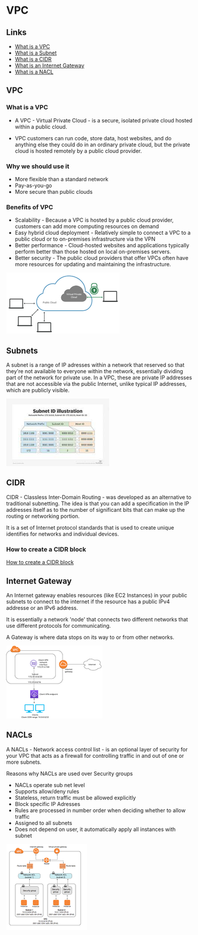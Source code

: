 # VPC

## Links

- [What is a VPC](#what-is-a-vpc)
- [What is a Subnet](#subnets)
- [What is a CIDR](#cidr)
- [What is an Internet Gateway](#internet-gateway) 
- [What is a NACL](#nacls)

## VPC

### What is a VPC

- A VPC - Virtual Private Cloud - is a secure, isolated private cloud hosted within a public cloud.

- VPC customers can run code, store data, host websites, and do anything else they could do in an ordinary private cloud, but the private cloud is hosted remotely by a public cloud provider.

### Why we should use it 

- More flexible than a standard network
- Pay-as-you-go
- More secure than public clouds

### Benefits of VPC

- Scalability - Because a VPC is hosted by a public cloud provider, customers can add more computing resources on demand
- Easy hybrid cloud deployment - Relatively simple to connect a VPC to a public cloud or to on-premises infrastructure via the VPN
- Better performance - Cloud-hosted websites and applications typically perform better than those hosted on local on-premises servers.
- Better security - The public cloud providers that offer VPCs often have more resources for updating and maintaining the infrastructure.


![VPC](./images/vpc.png)


## Subnets

A subnet is a range of IP adresses within a network that reserved so that they're not available to everyone within the network, essentially dividing part of the network for private use. In a VPC, these are private IP addresses that are not accessible via the public Internet, unlike typical IP addresses, which are publicly visible.

![Subnet Diagram](./images/subnet.jpg)

## CIDR 

CIDR - Classless Inter-Domain Routing - was developed as an alternative to traditional subnetting. The idea is that you can add a specification in the IP addresses itself as to the number of significant bits that can make up the routing or networking portion.

It is a set of Internet protocol standards that is used to create unique identifies for networks and individual devices.

### How to create a CIDR block

[How to create a CIDR block](https://docs.aws.amazon.com/vpc/latest/userguide/subnet-cidr-reservation.html)

## Internet Gateway

An Internet gateway enables resources (like EC2 Instances) in your public subnets to connect to the internet if the resource has a public IPv4 addresse or an IPv6 address.

It is essentially a network 'node' that connects two different networks that use different protocols for communicating.

A Gateway is where data stops on its way to or from other networks.

![Internet Gateway](./images/gateway.png)

## NACLs

A NACLs - Network access control list - is an optional layer of security for your VPC that acts as a firewall for controlling traffic in and out of one or more subnets. 

Reasons why NACLs are used over Security groups
- NACLs operate sub net level
- Supports allow/deny rules
- Stateless, return traffic must be allowed explicitly
- Block specific IP Adresses
- Rules are processed in number order when deciding whether to allow traffic
- Assigned to all subnets
- Does not depend on user, it automatically apply all instances with subnet


![NACL image](./images/nacl.png)

